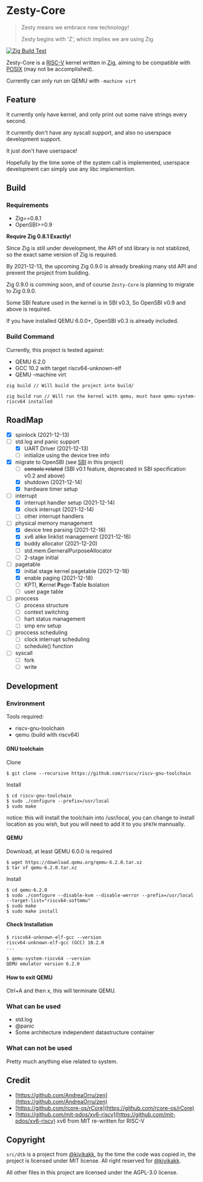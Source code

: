 # Zesty-Core

> Zesty means we embrace new technology!
>
> Zesty begins with 'Z', which implies we are using Zig

[![Zig Build Test](https://github.com/eastonman/zesty-core/actions/workflows/main.yml/badge.svg)](https://github.com/eastonman/zesty-core/actions/workflows/main.yml)

Zesty-Core is a [RISC-V](https://riscv.org/) kernel written in [Zig](https://ziglang.org/), aiming to be compatible with [POSIX](https://docs.oracle.com/cd/E19048-01/chorus4/806-3328/6jcg1bm05/index.html) (may not be accomplished).


Currently can only run on QEMU with `-machine virt`

## Feature
It currently only have kernel, and only print out some naive strings every second.

It currently don't have any syscall support, and also no userspace development support.

It just don't have userspace!

Hopefully by the time some of the system call is implemented, userspace development can simply use any libc implemention.

## Build

### Requirements

- Zig==0.8.1
- OpenSBI>=0.9

**Require Zig 0.8.1 Exactly!**

Since Zig is still under development, the API of std library is not stablized, so the exact same version of Zig is required.

By 2021-12-13, the upcoming Zig 0.9.0 is already breaking many std API and prevent the project from building.

Zig 0.9.0 is comming soon, and of course `Zesty-Core` is planning to migrate to Zig 0.9.0.

Some SBI feature used in the kernel is in SBI v0.3, So OpenSBI v0.9 and above is required.

If you have installed QEMU 6.0.0+, OpenSBI v0.3 is already included.

### Build Command

Currently, this project is tested against:
- QEMU 6.2.0 
- GCC 10.2 with target riscv64-unknown-elf
- QEMU -machine virt

```
zig build // Will build the project into build/

zig build run // Will run the kernel with qemu, must have qemu-system-riscv64 installed
```

## RoadMap
- [x] spinlock (2021-12-13)
- [ ] std.log and panic support
    - [x] UART Driver (2021-12-13)
    - [ ] initialize using the device tree info
- [x] migrate to OpenSBI (see [SBI](docs/SBI.md) in this project)
    - [ ] ~~console related~~ (SBI v0.1 feature, deprecated in SBI specification v0.2 and above)
    - [x] shutdown (2021-12-14)
    - [x] hardware timer setup
- [ ] interrupt
    - [x] interrupt handler setup (2021-12-14)
    - [x] clock interrupt (2021-12-14)
    - [ ] other interrupt handlers
- [ ] physical memory management
    - [x] device tree parsing (2021-12-16)
    - [x] xv6 alike linklist management (2021-12-16)
    - [x] buddy allocator (2021-12-20)
    - [ ] std.mem.GerneralPurposeAllocator
    - [ ] 2-stage initial
- [ ] pagetable
    - [x] initial stage kernel pagetable (2021-12-18)
    - [x] enable paging (2021-12-18)
    - [ ] KPTI, **K**ernel **P**age-**T**able **I**solation
    - [ ] user page table
- [ ] proccess
    - [ ] process structure
    - [ ] context switching
    - [ ] hart status management
    - [ ] smp env setup
- [ ] proccess scheduling
    - [ ] clock interrupt scheduling
    - [ ] schedule() function
- [ ] syscall
    - [ ] fork
    - [ ] write

## Development

### Environment

Tools required:
- riscv-gnu-toolchain
- qemu (build with riscv64)

#### GNU toolchain
Clone

```
$ git clone --recursive https://github.com/riscv/riscv-gnu-toolchain
```

Install

```
$ cd riscv-gnu-toolchain
$ sudo ./configure --prefix=/usr/local
$ sudo make
```

notice: this will install the toolchain into /usr/local, you can change to install location as you wish, but you will need to add it to you `$PATH` mannually.

#### QEMU

Download, at least QEMU 6.0.0 is required

```
$ wget https://download.qemu.org/qemu-6.2.0.tar.xz
$ tar xf qemu-6.2.0.tar.xz
```

Install

```
$ cd qemu-6.2.0
$ sudo ./configure --disable-kvm --disable-werror --prefix=/usr/local --target-list="riscv64-softmmu"
$ sudo make
$ sudo make install
```

#### Check Installation
```
$ riscv64-unknown-elf-gcc --version
riscv64-unknown-elf-gcc (GCC) 10.2.0
...

$ qemu-system-riscv64 --version
QEMU emulator version 6.2.0
```

#### How to exit QEMU
Ctrl+A and then x, this will terminate QEMU.


### What can be used
- std.log
- @panic
- Some architecture independent datastructure container

### What can not be used
Pretty much anything else related to system.

## Credit
- [https://github.com/AndreaOrru/zen](https://github.com/AndreaOrru/zen)
- [https://github.com/rcore-os/rCore](https://github.com/rcore-os/rCore)
- [https://github.com/mit-pdos/xv6-riscv](https://github.com/mit-pdos/xv6-riscv) xv6 from MIT re-written for RISC-V

## Copyright
`src/dtb` is a project from [@kivikakk](https://github.com/kivikakk/dtb.zig), by the time the code was copied in, the project is licensed under MIT license. All right reserved for [@kivikakk](https://github.com/kivikakk).

All other files in this project are licensed under the AGPL-3.0 license.